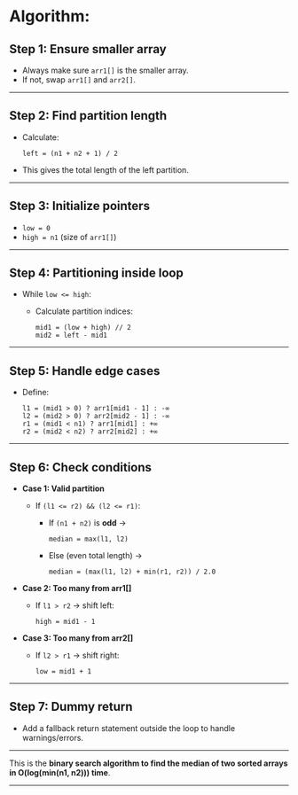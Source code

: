 # **Algorithm:**

## **Step 1: Ensure smaller array**

- Always make sure `arr1[]` is the smaller array.
- If not, swap `arr1[]` and `arr2[]`.

---

## **Step 2: Find partition length**

- Calculate:
    
    ```
    left = (n1 + n2 + 1) / 2
    
    ```
    
- This gives the total length of the left partition.

---

## **Step 3: Initialize pointers**

- `low = 0`
- `high = n1` (size of `arr1[]`)

---

## **Step 4: Partitioning inside loop**

- While `low <= high`:
    - Calculate partition indices:
        
        ```
        mid1 = (low + high) // 2
        mid2 = left - mid1
        
        ```
        

---

## **Step 5: Handle edge cases**

- Define:
    
    ```
    l1 = (mid1 > 0) ? arr1[mid1 - 1] : -∞
    l2 = (mid2 > 0) ? arr2[mid2 - 1] : -∞
    r1 = (mid1 < n1) ? arr1[mid1] : +∞
    r2 = (mid2 < n2) ? arr2[mid2] : +∞
    
    ```
    

---

## **Step 6: Check conditions**

- **Case 1: Valid partition**
    - If `(l1 <= r2) && (l2 <= r1)`:
        - If `(n1 + n2)` is **odd** →
            
            ```
            median = max(l1, l2)
            
            ```
            
        - Else (even total length) →
            
            ```
            median = (max(l1, l2) + min(r1, r2)) / 2.0
            
            ```
            
- **Case 2: Too many from arr1[]**
    - If `l1 > r2` → shift left:
        
        ```
        high = mid1 - 1
        
        ```
        
- **Case 3: Too many from arr2[]**
    - If `l2 > r1` → shift right:
        
        ```
        low = mid1 + 1
        
        ```
        

---

## **Step 7: Dummy return**

- Add a fallback return statement outside the loop to handle warnings/errors.

---

This is the **binary search algorithm to find the median of two sorted arrays in O(log(min(n1, n2))) time**.

---
